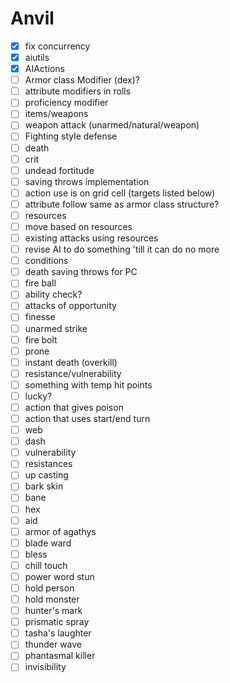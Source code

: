# Anvil

- [x] fix concurrency
- [x] aiutils
- [x] AIActions
- [ ] Armor class Modifier (dex)?
- [ ] attribute modifiers in rolls
- [ ] proficiency modifier
- [ ] items/weapons
- [ ] weapon attack (unarmed/natural/weapon)
- [ ] Fighting style defense
- [ ] death
- [ ] crit
- [ ] undead fortitude
- [ ] saving throws implementation
- [ ] action use is on grid cell (targets listed below)
- [ ] attribute follow same as armor class structure?
- [ ] resources
- [ ] move based on resources
- [ ] existing attacks using resources
- [ ] revise AI to do something 'till it can do no more
- [ ] conditions
- [ ] death saving throws for PC
- [ ] fire ball
- [ ] ability check?
- [ ] attacks of opportunity
- [ ] finesse
- [ ] unarmed strike
- [ ] fire bolt
- [ ] prone
- [ ] instant death (overkill)
- [ ] resistance/vulnerability
- [ ] something with temp hit points
- [ ] lucky?
- [ ] action that gives poison
- [ ] action that uses start/end turn
- [ ] web
- [ ] dash
- [ ] vulnerability
- [ ] resistances
- [ ] up casting
- [ ] bark skin
- [ ] bane
- [ ] hex
- [ ] aid
- [ ] armor of agathys
- [ ] blade ward
- [ ] bless
- [ ] chill touch
- [ ] power word stun
- [ ] hold person
- [ ] hold monster
- [ ] hunter's mark
- [ ] prismatic spray
- [ ] tasha's laughter
- [ ] thunder wave
- [ ] phantasmal killer
- [ ] invisibility
